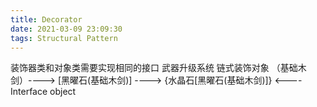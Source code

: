 ```yaml
---
title: Decorator
date: 2021-03-09 23:09:30
tags: Structural Pattern
---
```

装饰器类和对象类需要实现相同的接口
武器升级系统
链式装饰对象
（基础木剑）----> [黑曜石(基础木剑)] ----> {水晶石[黑曜石(基础木剑)]} <---- Interface object